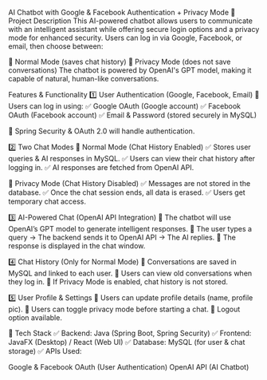 AI Chatbot with Google & Facebook Authentication + Privacy Mode
📌 Project Description
This AI-powered chatbot allows users to communicate with an intelligent assistant while offering secure login options and a privacy mode for enhanced security. Users can log in via Google, Facebook, or email, then choose between:

🔵 Normal Mode (saves chat history)
🔴 Privacy Mode (does not save conversations)
The chatbot is powered by OpenAI's GPT model, making it capable of natural, human-like conversations.

Features & Functionality
1️⃣ User Authentication (Google, Facebook, Email)
🔹 Users can log in using:
✅ Google OAuth (Google account)
✅ Facebook OAuth (Facebook account)
✅ Email & Password (stored securely in MySQL)

🔹 Spring Security & OAuth 2.0 will handle authentication.

2️⃣ Two Chat Modes
🔵 Normal Mode (Chat History Enabled)
✅ Stores user queries & AI responses in MySQL.
✅ Users can view their chat history after logging in.
✅ AI responses are fetched from OpenAI API.

🔴 Privacy Mode (Chat History Disabled)
✅ Messages are not stored in the database.
✅ Once the chat session ends, all data is erased.
✅ Users get temporary chat access.

3️⃣ AI-Powered Chat (OpenAI API Integration)
🔹 The chatbot will use OpenAI’s GPT model to generate intelligent responses.
🔹 The user types a query → The backend sends it to OpenAI API → The AI replies.
🔹 The response is displayed in the chat window.

4️⃣ Chat History (Only for Normal Mode)
🔹 Conversations are saved in MySQL and linked to each user.
🔹 Users can view old conversations when they log in.
🔹 If Privacy Mode is enabled, chat history is not stored.

5️⃣ User Profile & Settings
🔹 Users can update profile details (name, profile pic).
🔹 Users can toggle privacy mode before starting a chat.
🔹 Logout option available.

🔹 Tech Stack
✅ Backend: Java (Spring Boot, Spring Security)
✅ Frontend: JavaFX (Desktop) / React (Web UI)
✅ Database: MySQL (for user & chat storage)
✅ APIs Used:

Google & Facebook OAuth (User Authentication)
OpenAI API (AI Chatbot)
